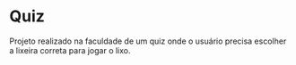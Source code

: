 # Quiz

Projeto realizado na faculdade de um quiz onde o usuário precisa escolher a lixeira correta para jogar o lixo.
